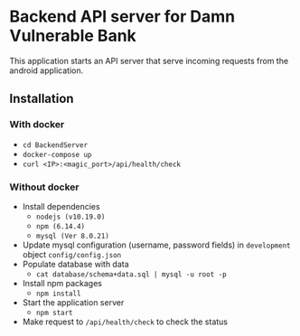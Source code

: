 # Backend API server for Damn Vulnerable Bank

This application starts an API server that serve incoming requests from the android application.

## Installation

### With docker
- `cd BackendServer`
- `docker-compose up`
- `curl <IP>:<magic_port>/api/health/check`

### Without docker
- Install dependencies
    - `nodejs (v10.19.0)`
    - `npm (6.14.4)`
    - `mysql (Ver 8.0.21)`
- Update mysql configuration (username, password fields) in `development` object `config/config.json`
- Populate database with data
    - `cat database/schema+data.sql | mysql -u root -p`
- Install npm packages
    - `npm install`
- Start the application server
    - `npm start`
- Make request to `/api/health/check` to check the status
